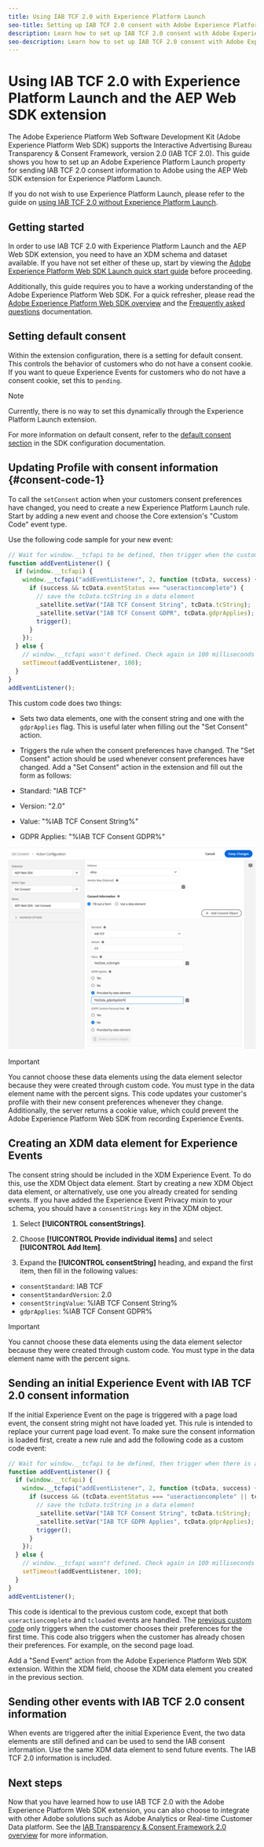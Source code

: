 ```yaml
---
title: Using IAB TCF 2.0 with Experience Platform Launch
seo-title: Setting up IAB TCF 2.0 consent with Adobe Experience Platform Launch and the Adobe Experience Platform Web SDK
description: Learn how to set up IAB TCF 2.0 consent with Adobe Experience Platform Launch and Adobe Experience Platform Web SDK
seo-description: Learn how to set up IAB TCF 2.0 consent with Adobe Experience Platform Launch and Adobe Experience Platform Web SDK
---
```


# Using IAB TCF 2.0 with Experience Platform Launch and the AEP Web SDK extension

The Adobe Experience Platform Web Software Development Kit (Adobe Experience Platform Web SDK) supports the Interactive Advertising Bureau Transparency & Consent Framework, version 2.0 (IAB TCF 2.0). This guide shows you how to set up an Adobe Experience Platform Launch property for sending IAB TCF 2.0 consent information to Adobe using the AEP Web SDK extension for Experience Platform Launch.

If you do not wish to use Experience Platform Launch, please refer to the guide on [using IAB TCF 2.0 without Experience Platform Launch](./without-launch.md).

## Getting started

In order to use IAB TCF 2.0 with Experience Platform Launch and the AEP Web SDK extension, you need to have an XDM schema and dataset available. If you have not set either of these up, start by viewing the [Adobe Experience Platform Web SDK Launch quick start guide](../../getting-started/quick-start-with-launch.md) before proceeding.

Additionally, this guide requires you to have a working understanding of the Adobe Experience Platform Web SDK. For a quick refresher, please read the [Adobe Experience Platform Web SDK overview](../../home.md) and the [Frequently asked questions](../../getting-started/web-sdk-faq.md) documentation.

## Setting default consent

Within the extension configuration, there is a setting for default consent. This controls the behavior of customers who do not have a consent cookie. If you want to queue Experience Events for customers who do not have a consent cookie, set this to `pending`.

>[!NOTE]
>
>Currently, there is no way to set this dynamically through the Experience Platform Launch extension.

For more information on default consent, refer to the [default consent section](../../fundamentals/configuring-the-sdk.md#default-consent) in the SDK configuration documentation.

## Updating Profile with consent information {#consent-code-1}

To call the `setConsent` action when your customers consent preferences have changed, you need to create a new Experience Platform Launch rule. Start by adding a new event and choose the Core extension's "Custom Code" event type.

Use the following code sample for your new event:

```javascript
// Wait for window.__tcfapi to be defined, then trigger when the customer has completed their consent and preferences.
function addEventListener() {
  if (window.__tcfapi) {
    window.__tcfapi("addEventListener", 2, function (tcData, success) {
      if (success && tcData.eventStatus === "useractioncomplete") {
        // save the tcData.tcString in a data element
        _satellite.setVar("IAB TCF Consent String", tcData.tcString);
        _satellite.setVar("IAB TCF Consent GDPR", tcData.gdprApplies);
        trigger();
      }
    });
  } else {
    // window.__tcfapi wasn't defined. Check again in 100 milliseconds
    setTimeout(addEventListener, 100);
  }
}
addEventListener();
```

This custom code does two things:

* Sets two data elements, one with the consent string and one with the `gdprApplies` flag. This is useful later when filling out the "Set Consent" action. 

* Triggers the rule when the consent preferences have changed. The "Set Consent" action should be used whenever consent preferences have changed. Add a "Set Consent" action in the extension and fill out the form as follows:

* Standard: "IAB TCF"
* Version: "2.0"
* Value: "%IAB TCF Consent String%"
* GDPR Applies: "%IAB TCF Consent GDPR%"

![IAB Set Consent Action](../../../assets/iab_set_consent_action.png)

>[!IMPORTANT]
>
>You cannot choose these data elements using the data element selector because they were created through custom code. You must type in the data element name with the percent signs. This code updates your customer's profile with their new consent preferences whenever they change. Additionally, the server returns a cookie value, which could prevent the Adobe Experience Platform Web SDK from recording Experience Events.

## Creating an XDM data element for Experience Events

The consent string should be included in the XDM Experience Event. To do this, use the XDM Object data element. Start by creating a new XDM Object data element, or alternatively, use one you already created for sending events. If you have added the Experience Event Privacy mixin to your schema, you should have a `consentStrings` key in the XDM object.

1. Select **[!UICONTROL consentStrings]**.

1. Choose **[!UICONTROL Provide individual items]** and select **[!UICONTROL Add Item]**. 

1. Expand the **[!UICONTROL consentString]** heading, and expand the first item, then fill in the following values:

* `consentStandard`: IAB TCF
* `consentStandardVersion`: 2.0
* `consentStringValue`: %IAB TCF Consent String%
* `gdprApplies`: %IAB TCF Consent GDPR%

>[!IMPORTANT]
>
>You cannot choose these data elements using the data element selector because they were created through custom code. You must type in the data element name with the percent signs.

## Sending an initial Experience Event with IAB TCF 2.0 consent information

If the initial Experience Event on the page is triggered with a page load event, the consent string might not have loaded yet. This rule is intended to replace your current page load event. To make sure the consent information is loaded first, create a new rule and add the following code as a custom code event:

```javascript
// Wait for window.__tcfapi to be defined, then trigger when there is a consent string
function addEventListener() {
  if (window.__tcfapi) {
    window.__tcfapi("addEventListener", 2, function (tcData, success) {
      if (success && (tcData.eventStatus === "useractioncomplete" || tcData.eventStatus === "tcloaded")) {
        // save the tcData.tcString in a data element
        _satellite.setVar("IAB TCF Consent String", tcData.tcString);
        _satellite.setVar("IAB TCF GDPR Applies", tcData.gdprApplies);
        trigger();
      }
    });
  } else {
    // window.__tcfapi wasn"t defined. Check again in 100 milliseconds
    setTimeout(addEventListener, 100);
  }
}
addEventListener();
```

This code is identical to the previous custom code, except that both `useractioncomplete` and `tcloaded` events are handled. The [previous custom code](#consent-code-1) only triggers when the customer chooses their preferences for the first time. This code also triggers when the customer has already chosen their preferences. For example, on the second page load.

Add a "Send Event" action from the Adobe Experience Platform Web SDK extension. Within the XDM field, choose the XDM data element you created in the previous section.

## Sending other events with IAB TCF 2.0 consent information

When events are triggered after the initial Experience Event, the two data elements are still defined and can be used to send the IAB consent information. Use the same XDM data element to send future events. The IAB TCF 2.0 information is included.

## Next steps

Now that you have learned how to use IAB TCF 2.0 with the Adobe Experience Platform Web SDK extension, you can also choose to integrate with other Adobe solutions such as Adobe Analytics or Real-time Customer Data platform. See the [IAB Transparency & Consent Framework 2.0 overview](./overview.md) for more information.
